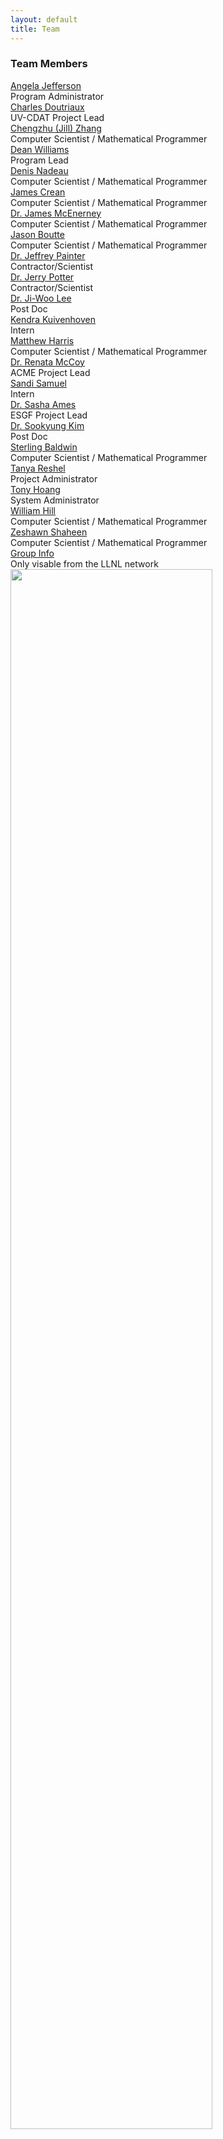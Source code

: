 ```yaml
---
layout: default
title: Team
---
```


<h3>Team Members</h3>


<div class="person">
  <div class="person-info">
    <div class="person-name"><a href="https://github.com/PatrikD" target="_blank">Angela Jefferson</a></div>
    <div class="person-position">Program Administrator</div>
  </div>
</div>

<div class="person">
  <div class="person-info">
    <div class="person-name"><a href="https://github.com/doutriaux1" target="_blank">Charles Doutriaux</a></div>
    <div class="person-position">UV-CDAT Project Lead</div>
  </div>
</div>

<div class="person">
  <div class="person-info">
    <div class="person-name"><a href="https://github.com/chengzhuzhang" target="_blank">Chengzhu (Jill) Zhang</a></div>
    <div class="person-position">Computer Scientist / Mathematical Programmer</div>
  </div>
</div>

<div class="person">
  <div class="person-info">
    <div class="person-name"><a href="https://github.com/williams13" target="_blank">Dean Williams</a></div>
    <div class="person-position">Program Lead</div>
  </div>
</div>

<div class="person">
  <div class="person-info">
    <div class="person-name"><a href="https://github.com/dnadeau4" target="_blank">Denis Nadeau</a></div>
    <div class="person-position">Computer Scientist / Mathematical Programmer</div>
  </div>
</div>

<div class="person">
  <div class="person-info">
    <div class="person-name"><a href="https://github.com/James-Crean" target="_blank">James Crean</a></div>
    <div class="person-position">Computer Scientist / Mathematical Programmer</div>
  </div>
</div>

<div class="person">
  <div class="person-info">
    <div class="person-name"><a href="https://github.com/mcenerney1" target="_blank">Dr. James McEnerney</a></div>
    <div class="person-position">Computer Scientist / Mathematical Programmer</div>
  </div>
</div>

<div class="person">
  <div class="person-info">
    <div class="person-name"><a href="https://github.com/jasonb5" target="_blank">Jason Boutte</a></div>
    <div class="person-position">Computer Scientist / Mathematical Programmer</div>
  </div>
</div>

<div class="person">
  <div class="person-info">
    <div class="person-name"><a href="https://github.com/painter1" target="_blank">Dr. Jeffrey Painter</a></div>
    <div class="person-position">Contractor/Scientist</div>
  </div>
</div>

<div class="person">
  <div class="person-info">
    <div class="person-name"><a href="https://github.com/glpotter" target="_blank">Dr. Jerry Potter</a></div>
    <div class="person-position">Contractor/Scientist</div>
  </div>
</div>

<div class="person">
  <div class="person-info">
    <div class="person-name"><a href="https://github.com/lee1043" target="_blank">Dr. Ji-Woo Lee</a></div>
    <div class="person-position">Post Doc</div>
  </div>
</div>

<div class="person">
  <div class="person-info">
    <div class="person-name"><a href="https://github.com/#" target="_blank">Kendra Kuivenhoven</a></div>
    <div class="person-position">Intern</div>
  </div>
</div>

<div class="person">
  <div class="person-info">
    <div class="person-name"><a href="https://github.com/mattben" target="_blank">Matthew Harris</a></div>
    <div class="person-position">Computer Scientist / Mathematical Programmer</div>
  </div>
</div>

<div class="person">
  <div class="person-info">
    <div class="person-name"><a href="https://github.com/mccoy20" target="_blank">Dr. Renata McCoy</a></div>
    <div class="person-position">ACME Project Lead</div>
  </div>
</div>

<div class="person">
  <div class="person-info">
    <div class="person-name"><a href="https://github.com/#" target="_blank">Sandi Samuel</a></div>
    <div class="person-position">Intern</div>
  </div>
</div>

<div class="person">
  <div class="person-info">
    <div class="person-name"><a href="https://github.com/sashakames" target="_blank">Dr. Sasha Ames</a></div>
    <div class="person-position">ESGF Project Lead</div>
  </div>
</div>

<div class="person">
  <div class="person-info">
    <div class="person-name"><a href="https://github.com/#" target="_blank"> Dr. Sookyung Kim</a></div>
    <div class="person-position">Post Doc</div>
  </div>
</div>

<div class="person">
  <div class="person-info">
    <div class="person-name"><a href="https://github.com/sterlingbaldwin" target="_blank">Sterling Baldwin</a></div>
    <div class="person-position">Computer Scientist / Mathematical Programmer</div>
  </div>
</div>

<div class="person">
  <div class="person-info">
    <div class="person-name"><a href="https://github.com/" target="_blank">Tanya Reshel</a></div>
    <div class="person-position">Project Administrator</div>
  </div>
</div>

<div class="person">
  <div class="person-info">
    <div class="person-name"><a href="https://github.com/" target="_blank">Tony Hoang</a></div>
    <div class="person-position">System Administrator</div>
  </div>
</div>

<div class="person">
  <div class="person-info">
    <div class="person-name"><a href="https://github.com/WIlliam-Hill" target="_blank">William Hill</a></div>
    <div class="person-position">Computer Scientist / Mathematical Programmer</div>
  </div>
</div>

<div class="person">
  <div class="person-info">
    <div class="person-name"><a href="https://github.com/zshaheen" target="_blank">Zeshawn Shaheen</a></div>
    <div class="person-position">Computer Scientist / Mathematical Programmer</div>
  </div>
</div>

<div class="person">
  <div class="person-info">
    <div class="person-name"><a href="http://aims-group.llnl.gov" target="_blank">Group Info</a></div>
    <div class="person-position">Only visable from the LLNL network</div>
  </div>
</div>

<div>
    <img src="media/images/AIMS-group.jpg" style="width: 80%"/>
</div>